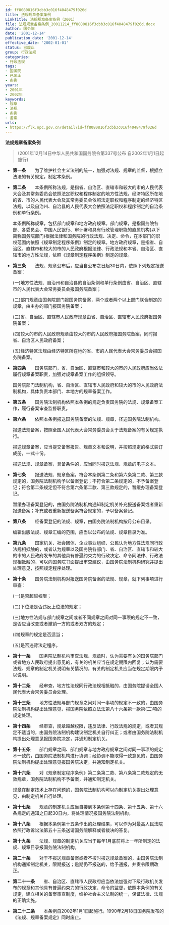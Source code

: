 ```yaml
---
id: ff8080816f3cbb3c016f4048479f026d
title: 法规规章备案条例
LinkTitle: 法规规章备案条例（2001）
file: 法规规章备案条例_20011214_ff8080816f3cbb3c016f4048479f026d.docx
author: 国务院
date: '2001-12-14'
publication_date: '2001-12-14'
effective_date: '2002-01-01'
status: 已废止
group: 行政法规
categories:
- 行政法规
tags:
- 国务院
- 已废止
- 条例
years:
- 2001年
- 2002年
keywords:
- 规章
- 法规
- 条例
- 备案
urls:
- https://flk.npc.gov.cn/detail?id=ff8080816f3cbb3c016f4048479f026d
---
```


**法规规章备案条例**

> (2001年12月14日中华人民共和国国务院令第337号公布 自2002年1月1日起施行)

- **第一条**　　为了维护社会主义法制的统一，加强对法规、规章的监督，根据立法法的有关规定，制定本条例。

- **第二条**　　本条例所称法规，是指省、自治区、直辖市和较大的市的人民代表大会及其常务委员会依照法定职权和程序制定的地方性法规，经济特区所在地的省、市的人民代表大会及其常务委员会依照法定职权和程序制定的经济特区法规，以及自治州、自治县的人民代表大会依照法定职权和程序制定的自治条例和单行条例。

  本条例所称规章，包括部门规章和地方政府规章。部门规章，是指国务院各部、各委员会、中国人民银行、审计署和具有行政管理职能的直属机构(以下简称国务院部门)根据法律和国务院的行政法规、决定、命令，在本部门的职权范围内依照《规章制定程序条例》制定的规章。地方政府规章，是指省、自治区、直辖市和较大的市的人民政府根据法律、行政法规和本省、自治区、直辖市的地方性法规，依照《规章制定程序条例》制定的规章。

- **第三条**　　法规、规章公布后，应当自公布之日起30日内，依照下列规定报送备案：

  (一)地方性法规、自治州和自治县的自治条例和单行条例由省、自治区、直辖市的人民代表大会常务委员会报国务院备案；

  (二)部门规章由国务院部门报国务院备案，两个或者两个以上部门联合制定的规章，由主办的部门报国务院备案；

  (三)省、自治区、直辖市人民政府规章由省、自治区、直辖市人民政府报国务院备案；

  (四)较大的市的人民政府规章由较大的市的人民政府报国务院备案，同时报省、自治区人民政府备案；

  (五)经济特区法规由经济特区所在地的省、市的人民代表大会常务委员会报国务院备案。

- **第四条**　　国务院部门，省、自治区、直辖市和较大的市的人民政府应当依法履行规章备案职责，加强对规章备案工作的组织领导。

  国务院部门法制机构，省、自治区、直辖市人民政府和较大的市的人民政府法制机构，具体负责本部门、本地方的规章备案工作。

- **第五条**　　国务院法制机构依照本条例的规定负责国务院的法规、规章备案工作，履行备案审查监督职责。

- **第六条**　　依照本条例报送国务院备案的法规、规章，径送国务院法制机构。

  报送法规备案，按照全国人民代表大会常务委员会关于法规备案的有关规定执行。

  报送规章备案，应当提交备案报告、规章文本和说明，并按照规定的格式装订成册，一式十份。

  报送法规、规章备案，具备条件的，应当同时报送法规、规章的电子文本。

- **第七条**　　报送法规、规章备案，符合本条例第二条和第六条第二款、第三款规定的，国务院法制机构予以备案登记；不符合第二条规定的，不予备案登记；符合第二条规定但不符合第六条第二款、第三款规定的，暂缓办理备案登记。

  暂缓办理备案登记的，由国务院法制机构通知制定机关补充报送备案或者重新报送备案；补充或者重新报送备案符合规定的，予以备案登记。

- **第八条**　　经备案登记的法规、规章，由国务院法制机构按月公布目录。

  编辑出版法规、规章汇编的范围，应当以公布的法规、规章目录为准。

- **第九条**　　国家机关、社会团体、企业事业组织、公民认为地方性法规同行政法规相抵触的，或者认为规章以及国务院各部门、省、自治区、直辖市和较大的市的人民政府发布的其他具有普遍约束力的行政决定、命令同法律、行政法规相抵触的，可以向国务院书面提出审查建议，由国务院法制机构研究并提出处理意见，按照规定程序处理。

- **第十条**　　国务院法制机构对报送国务院备案的法规、规章，就下列事项进行审查：

  (一)是否超越权限；

  (二)下位法是否违反上位法的规定；

  (三)地方性法规与部门规章之间或者不同规章之间对同一事项的规定不一致，是否应当改变或者撤销一方的或者双方的规定；

  (四)规章的规定是否适当；

  (五)是否违背法定程序。

- **第十一条**　　国务院法制机构审查法规、规章时，认为需要有关的国务院部门或者地方人民政府提出意见的，有关的机关应当在规定期限内回复；认为需要法规、规章的制定机关说明有关情况的，有关的制定机关应当在规定期限内予以说明。

- **第十二条**　　经审查，地方性法规同行政法规相抵触的，由国务院提请全国人民代表大会常务委员会处理。

- **第十三条**　　地方性法规与部门规章之间对同一事项的规定不一致的，由国务院法制机构提出处理意见，报国务院依照立法法第八十六条第一款第(二)项的规定处理。

- **第十四条**　　经审查，规章超越权限，违反法律、行政法规的规定，或者其规定不适当的，由国务院法制机构建议制定机关自行纠正；或者由国务院法制机构提出处理意见报国务院决定，并通知制定机关。

- **第十五条**　　部门规章之间、部门规章与地方政府规章之间对同一事项的规定不一致的，由国务院法制机构进行协调；经协调不能取得一致意见的，由国务院法制机构提出处理意见报国务院决定，并通知制定机关。

- **第十六条**　　对《规章制定程序条例》第二条第二款、第八条第二款规定的无效规章，国务院法制机构不予备案，并通知制定机关。

  规章在制定技术上存在问题的，国务院法制机构可以向制定机关提出处理意见，由制定机关自行处理。

- **第十七条**　　规章的制定机关应当自接到本条例第十四条、第十五条、第十六条规定的通知之日起30日内，将处理情况报国务院法制机构。

- **第十八条**　　根据本条例第十五条作出的处理结果，可以作为对最高人民法院依照行政诉讼法第五十三条送请国务院解释或者裁决的答复。

- **第十九条**　　法规、规章的制定机关应当于每年1月底前将上一年所制定的法规、规章目录报国务院法制机构。

- **第二十条**　　对于不报送规章备案或者不按时报送规章备案的，由国务院法制机构通知制定机关，限期报送；逾期仍不报送的，给予通报，并责令限期改正。

- **第二十一条**　　省、自治区、直辖市人民政府应当依法加强对下级行政机关发布的规章和其他具有普遍约束力的行政决定、命令的监督，依照本条例的有关规定，建立相关的备案审查制度，维护社会主义法制的统一，保证法律、法规的正确实施。

- **第二十二条**　　本条例自2002年1月1日起施行。1990年2月18日国务院发布的《法规、规章备案规定》同时废止。

